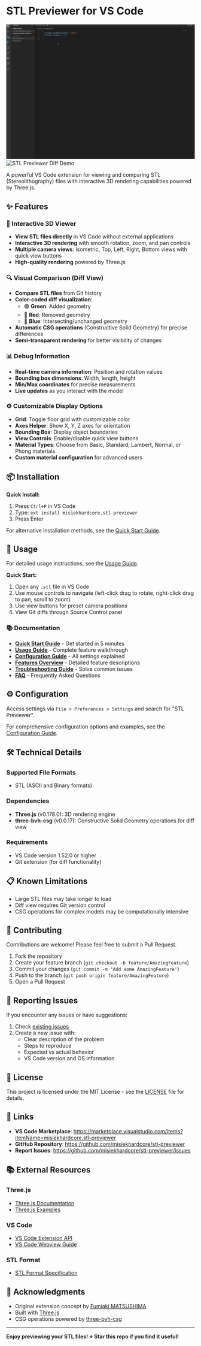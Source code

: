 # STL Previewer for VS Code

![STL Previewer Demo](https://raw.githubusercontent.com/misiekhardcore/stl-previewer/main/demo/stl-previewer.gif)
![STL Previewer Diff Demo](https://raw.githubusercontent.com/misiekhardcore/stl-previewer/main/demo/stl-previewer-diff.gif)

A powerful VS Code extension for viewing and comparing STL (Stereolithography) files with interactive 3D rendering capabilities powered by Three.js.

## ✨ Features

### 🎨 Interactive 3D Viewer

- **View STL files directly** in VS Code without external applications
- **Interactive 3D rendering** with smooth rotation, zoom, and pan controls
- **Multiple camera views**: Isometric, Top, Left, Right, Bottom views with quick view buttons
- **High-quality rendering** powered by Three.js

### 🔍 Visual Comparison (Diff View)

- **Compare STL files** from Git history
- **Color-coded diff visualization**:
  - 🟢 **Green**: Added geometry
  - 🔴 **Red**: Removed geometry
  - 🔵 **Blue**: Intersecting/unchanged geometry
- **Automatic CSG operations** (Constructive Solid Geometry) for precise differences
- **Semi-transparent rendering** for better visibility of changes

### 📊 Debug Information

- **Real-time camera information**: Position and rotation values
- **Bounding box dimensions**: Width, length, height
- **Min/Max coordinates** for precise measurements
- **Live updates** as you interact with the model

### ⚙️ Customizable Display Options

- **Grid**: Toggle floor grid with customizable color
- **Axes Helper**: Show X, Y, Z axes for orientation
- **Bounding Box**: Display object boundaries
- **View Controls**: Enable/disable quick view buttons
- **Material Types**: Choose from Basic, Standard, Lambert, Normal, or Phong materials
- **Custom material configuration** for advanced users

## 📦 Installation

**Quick Install:**

1. Press `Ctrl+P` in VS Code
2. Type: `ext install misiekhardcore.stl-previewer`
3. Press Enter

For alternative installation methods, see the [Quick Start Guide](docs/QUICK_START.md#installation).

## 🚀 Usage

For detailed usage instructions, see the [Usage Guide](docs/USAGE.md).

**Quick Start:**

1. Open any `.stl` file in VS Code
2. Use mouse controls to navigate (left-click drag to rotate, right-click drag to pan, scroll to zoom)
3. Use view buttons for preset camera positions
4. View Git diffs through Source Control panel

### 📚 Documentation

- **[Quick Start Guide](docs/QUICK_START.md)** - Get started in 5 minutes
- **[Usage Guide](docs/USAGE.md)** - Complete feature walkthrough
- **[Configuration Guide](docs/CONFIGURATION.md)** - All settings explained
- **[Features Overview](docs/FEATURES.md)** - Detailed feature descriptions
- **[Troubleshooting Guide](docs/TROUBLESHOOTING.md)** - Solve common issues
- **[FAQ](docs/FAQ.md)** - Frequently Asked Questions

## ⚙️ Configuration

Access settings via `File > Preferences > Settings` and search for "STL Previewer".

For comprehensive configuration options and examples, see the [Configuration Guide](docs/CONFIGURATION.md).

## 🛠️ Technical Details

### Supported File Formats

- STL (ASCII and Binary formats)

### Dependencies

- **Three.js** (v0.178.0): 3D rendering engine
- **three-bvh-csg** (v0.0.17): Constructive Solid Geometry operations for diff view

### Requirements

- VS Code version 1.52.0 or higher
- Git extension (for diff functionality)

## 📋 Known Limitations

- Large STL files may take longer to load
- Diff view requires Git version control
- CSG operations for complex models may be computationally intensive

## 🤝 Contributing

Contributions are welcome! Please feel free to submit a Pull Request.

1. Fork the repository
2. Create your feature branch (`git checkout -b feature/AmazingFeature`)
3. Commit your changes (`git commit -m 'Add some AmazingFeature'`)
4. Push to the branch (`git push origin feature/AmazingFeature`)
5. Open a Pull Request

## 🐛 Reporting Issues

If you encounter any issues or have suggestions:

1. Check [existing issues](https://github.com/misiekhardcore/stl-previewer/issues)
2. Create a new issue with:
   - Clear description of the problem
   - Steps to reproduce
   - Expected vs actual behavior
   - VS Code version and OS information

## 📄 License

This project is licensed under the MIT License - see the [LICENSE](LICENSE) file for details.

## 🔗 Links

- **VS Code Marketplace**: https://marketplace.visualstudio.com/items?itemName=misiekhardcore.stl-previewer
- **GitHub Repository**: https://github.com/misiekhardcore/stl-previewer
- **Report Issues**: https://github.com/misiekhardcore/stl-previewer/issues

## 📚 External Resources

### Three.js

- [Three.js Documentation](https://threejs.org/docs/)
- [Three.js Examples](https://threejs.org/examples/)

### VS Code

- [VS Code Extension API](https://code.visualstudio.com/api)
- [VS Code Webview Guide](https://code.visualstudio.com/api/extension-guides/webview)

### STL Format

- [STL Format Specification](<https://en.wikipedia.org/wiki/STL_(file_format)>)

## 🙏 Acknowledgments

- Original extension concept by [Fumiaki MATSUSHIMA](https://github.com/mtsmfm/vscode-stl-viewer)
- Built with [Three.js](https://threejs.org/)
- CSG operations powered by [three-bvh-csg](https://github.com/gkjohnson/three-bvh-csg)

---

**Enjoy previewing your STL files! ⭐ Star this repo if you find it useful!**
